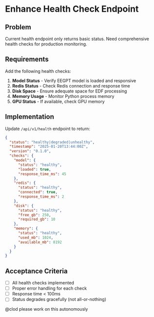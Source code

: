 # Enhance Health Check Endpoint

## Problem
Current health endpoint only returns basic status. Need comprehensive health checks for production monitoring.

## Requirements
Add the following health checks:
1. **Model Status** - Verify EEGPT model is loaded and responsive
2. **Redis Status** - Check Redis connection and response time
3. **Disk Space** - Ensure adequate space for EDF processing
4. **Memory Usage** - Monitor Python process memory
5. **GPU Status** - If available, check GPU memory

## Implementation
Update `/api/v1/health` endpoint to return:
```json
{
  "status": "healthy|degraded|unhealthy",
  "timestamp": "2025-01-20T13:44:00Z",
  "version": "0.1.0",
  "checks": {
    "model": {
      "status": "healthy",
      "loaded": true,
      "response_time_ms": 45
    },
    "redis": {
      "status": "healthy",
      "connected": true,
      "response_time_ms": 2
    },
    "disk": {
      "status": "healthy",
      "free_gb": 250,
      "required_gb": 10
    },
    "memory": {
      "status": "healthy",
      "used_mb": 1024,
      "available_mb": 8192
    }
  }
}
```

## Acceptance Criteria
- [ ] All health checks implemented
- [ ] Proper error handling for each check
- [ ] Response time < 100ms
- [ ] Status degrades gracefully (not all-or-nothing)

@clod please work on this autonomously
